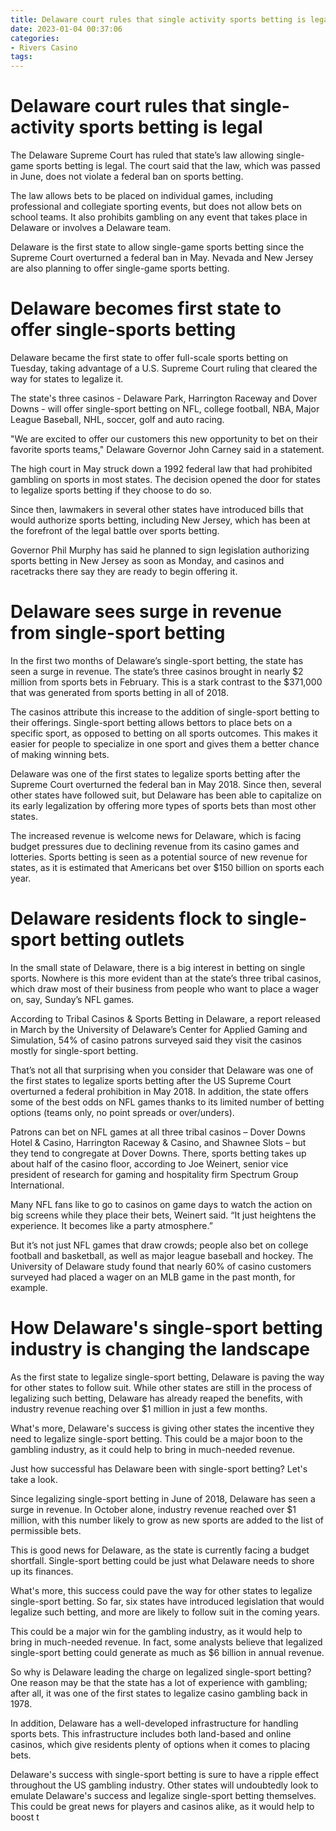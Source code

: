 ```yaml
---
title: Delaware court rules that single activity sports betting is legal 
date: 2023-01-04 00:37:06
categories:
- Rivers Casino
tags:
---
```



#  Delaware court rules that single-activity sports betting is legal 

The Delaware Supreme Court has ruled that state’s law allowing single-game sports betting is legal. The court said that the law, which was passed in June, does not violate a federal ban on sports betting.

The law allows bets to be placed on individual games, including professional and collegiate sporting events, but does not allow bets on school teams. It also prohibits gambling on any event that takes place in Delaware or involves a Delaware team.

Delaware is the first state to allow single-game sports betting since the Supreme Court overturned a federal ban in May. Nevada and New Jersey are also planning to offer single-game sports betting.

#  Delaware becomes first state to offer single-sports betting 

Delaware became the first state to offer full-scale sports betting on Tuesday, taking advantage of a U.S. Supreme Court ruling that cleared the way for states to legalize it.

The state's three casinos - Delaware Park, Harrington Raceway and Dover Downs - will offer single-sport betting on NFL, college football, NBA, Major League Baseball, NHL, soccer, golf and auto racing.

"We are excited to offer our customers this new opportunity to bet on their favorite sports teams," Delaware Governor John Carney said in a statement.

The high court in May struck down a 1992 federal law that had prohibited gambling on sports in most states. The decision opened the door for states to legalize sports betting if they choose to do so.

Since then, lawmakers in several other states have introduced bills that would authorize sports betting, including New Jersey, which has been at the forefront of the legal battle over sports betting.

Governor Phil Murphy has said he planned to sign legislation authorizing sports betting in New Jersey as soon as Monday, and casinos and racetracks there say they are ready to begin offering it.

#  Delaware sees surge in revenue from single-sport betting 

In the first two months of Delaware’s single-sport betting, the state has seen a surge in revenue. The state’s three casinos brought in nearly $2 million from sports bets in February. This is a stark contrast to the $371,000 that was generated from sports betting in all of 2018.

The casinos attribute this increase to the addition of single-sport betting to their offerings. Single-sport betting allows bettors to place bets on a specific sport, as opposed to betting on all sports outcomes. This makes it easier for people to specialize in one sport and gives them a better chance of making winning bets.

Delaware was one of the first states to legalize sports betting after the Supreme Court overturned the federal ban in May 2018. Since then, several other states have followed suit, but Delaware has been able to capitalize on its early legalization by offering more types of sports bets than most other states.

The increased revenue is welcome news for Delaware, which is facing budget pressures due to declining revenue from its casino games and lotteries. Sports betting is seen as a potential source of new revenue for states, as it is estimated that Americans bet over $150 billion on sports each year.

#  Delaware residents flock to single-sport betting outlets 

In the small state of Delaware, there is a big interest in betting on single sports. Nowhere is this more evident than at the state’s three tribal casinos, which draw most of their business from people who want to place a wager on, say, Sunday’s NFL games.

According to Tribal Casinos & Sports Betting in Delaware, a report released in March by the University of Delaware’s Center for Applied Gaming and Simulation, 54% of casino patrons surveyed said they visit the casinos mostly for single-sport betting.

That’s not all that surprising when you consider that Delaware was one of the first states to legalize sports betting after the US Supreme Court overturned a federal prohibition in May 2018. In addition, the state offers some of the best odds on NFL games thanks to its limited number of betting options (teams only, no point spreads or over/unders).

Patrons can bet on NFL games at all three tribal casinos – Dover Downs Hotel & Casino, Harrington Raceway & Casino, and Shawnee Slots – but they tend to congregate at Dover Downs. There, sports betting takes up about half of the casino floor, according to Joe Weinert, senior vice president of research for gaming and hospitality firm Spectrum Group International.

Many NFL fans like to go to casinos on game days to watch the action on big screens while they place their bets, Weinert said. “It just heightens the experience. It becomes like a party atmosphere.”

But it’s not just NFL games that draw crowds; people also bet on college football and basketball, as well as major league baseball and hockey. The University of Delaware study found that nearly 60% of casino customers surveyed had placed a wager on an MLB game in the past month, for example.

#  How Delaware's single-sport betting industry is changing the landscape

As the first state to legalize single-sport betting, Delaware is paving the way for other states to follow suit. While other states are still in the process of legalizing such betting, Delaware has already reaped the benefits, with industry revenue reaching over $1 million in just a few months.

What's more, Delaware's success is giving other states the incentive they need to legalize single-sport betting. This could be a major boon to the gambling industry, as it could help to bring in much-needed revenue.

Just how successful has Delaware been with single-sport betting? Let's take a look.

Since legalizing single-sport betting in June of 2018, Delaware has seen a surge in revenue. In October alone, industry revenue reached over $1 million, with this number likely to grow as new sports are added to the list of permissible bets.

This is good news for Delaware, as the state is currently facing a budget shortfall. Single-sport betting could be just what Delaware needs to shore up its finances.

What's more, this success could pave the way for other states to legalize single-sport betting. So far, six states have introduced legislation that would legalize such betting, and more are likely to follow suit in the coming years.

This could be a major win for the gambling industry, as it would help to bring in much-needed revenue. In fact, some analysts believe that legalized single-sport betting could generate as much as $6 billion in annual revenue.

So why is Delaware leading the charge on legalized single-sport betting? One reason may be that the state has a lot of experience with gambling; after all, it was one of the first states to legalize casino gambling back in 1978.

In addition, Delaware has a well-developed infrastructure for handling sports bets. This infrastructure includes both land-based and online casinos, which give residents plenty of options when it comes to placing bets.

Delaware's success with single-sport betting is sure to have a ripple effect throughout the US gambling industry. Other states will undoubtedly look to emulate Delaware's success and legalize single-sport betting themselves. This could be great news for players and casinos alike, as it would help to boost t